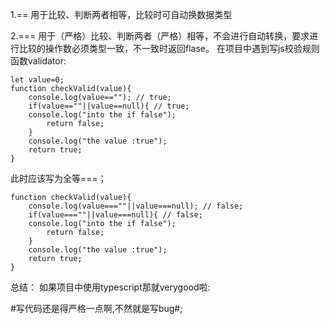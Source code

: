 
1.==   用于比较、判断两者相等，比较时可自动换数据类型
 
2.===  用于（严格）比较、判断两者（严格）相等，不会进行自动转换，要求进行比较的操作数必须类型一致，不一致时返回flase。
在项目中遇到写js校验规则函数validator:

    let value=0;
    function checkValid(value){
        console.log(value==""); // true;
        if(value==""||value==null){ // true;
        console.log("into the if false");
            return false;
        }
        console.log("the value :true");
        return true;
    }

此时应该写为全等===；

    function checkValid(value){
        console.log(value===""||value===null); // false;
        if(value===""||value===null){ // false;
        console.log("into the if false");
            return false;
        }
        console.log("the value :true");
        return true;
    }

总结：
如果项目中使用typescript那就verygood啦:

#写代码还是得严格一点啊,不然就是写bug#;